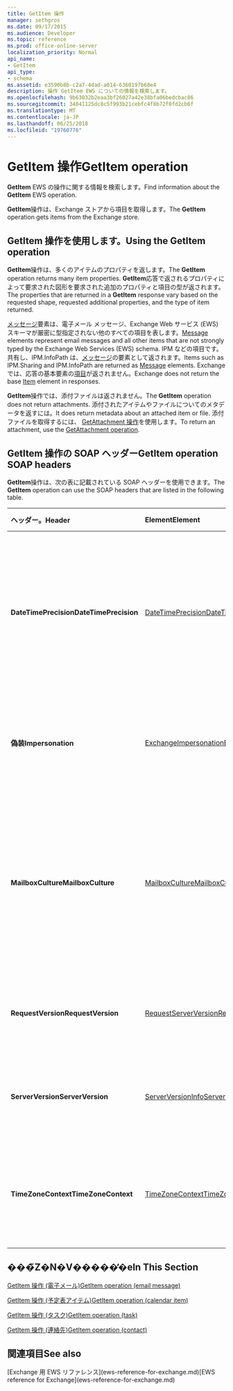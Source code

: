 ```yaml
---
title: GetItem 操作
manager: sethgros
ms.date: 09/17/2015
ms.audience: Developer
ms.topic: reference
ms.prod: office-online-server
localization_priority: Normal
api_name:
- GetItem
api_type:
- schema
ms.assetid: e3590b8b-c2a7-4dad-a014-6360197b68e4
description: 操作 GetItem EWS についての情報を検索します。
ms.openlocfilehash: 9b63032b2eaa3bf26027a42e38bfa06bedcbac86
ms.sourcegitcommit: 34041125dc8c5f993b21cebfc4f8b72f0fd2cb6f
ms.translationtype: MT
ms.contentlocale: ja-JP
ms.lasthandoff: 06/25/2018
ms.locfileid: "19760776"
---
```

# <a name="getitem-operation"></a><span data-ttu-id="d3eea-103">GetItem 操作</span><span class="sxs-lookup"><span data-stu-id="d3eea-103">GetItem operation</span></span>

<span data-ttu-id="d3eea-104">**GetItem** EWS の操作に関する情報を検索します。</span><span class="sxs-lookup"><span data-stu-id="d3eea-104">Find information about the **GetItem** EWS operation.</span></span> 
  
<span data-ttu-id="d3eea-105">**GetItem**操作は、Exchange ストアから項目を取得します。</span><span class="sxs-lookup"><span data-stu-id="d3eea-105">The **GetItem** operation gets items from the Exchange store.</span></span> 
  
## <a name="using-the-getitem-operation"></a><span data-ttu-id="d3eea-106">GetItem 操作を使用します。</span><span class="sxs-lookup"><span data-stu-id="d3eea-106">Using the GetItem operation</span></span>

<span data-ttu-id="d3eea-107">**GetItem**操作は、多くのアイテムのプロパティを返します。</span><span class="sxs-lookup"><span data-stu-id="d3eea-107">The **GetItem** operation returns many item properties.</span></span> <span data-ttu-id="d3eea-108">**GetItem**応答で返されるプロパティによって要求された図形を要求された追加のプロパティと項目の型が返されます。</span><span class="sxs-lookup"><span data-stu-id="d3eea-108">The properties that are returned in a **GetItem** response vary based on the requested shape, requested additional properties, and the type of item returned.</span></span> 
  
<span data-ttu-id="d3eea-109">[メッセージ](message-ex15websvcsotherref.md)要素は、電子メール メッセージ、Exchange Web サービス (EWS) スキーマが厳密に型指定されない他のすべての項目を表します。</span><span class="sxs-lookup"><span data-stu-id="d3eea-109">[Message](message-ex15websvcsotherref.md) elements represent email messages and all other items that are not strongly typed by the Exchange Web Services (EWS) schema.</span></span> <span data-ttu-id="d3eea-110">IPM などの項目です。共有し、IPM.InfoPath は、[メッセージ](message-ex15websvcsotherref.md)の要素として返されます。</span><span class="sxs-lookup"><span data-stu-id="d3eea-110">Items such as IPM.Sharing and IPM.InfoPath are returned as [Message](message-ex15websvcsotherref.md) elements.</span></span> <span data-ttu-id="d3eea-111">Exchange では、応答の基本要素の[項目](item.md)が返されません。</span><span class="sxs-lookup"><span data-stu-id="d3eea-111">Exchange does not return the base [Item](item.md) element in responses.</span></span> 
  
<span data-ttu-id="d3eea-112">**GetItem**操作では、添付ファイルは返されません。</span><span class="sxs-lookup"><span data-stu-id="d3eea-112">The **GetItem** operation does not return attachments.</span></span> <span data-ttu-id="d3eea-113">添付されたアイテムやファイルについてのメタデータを返すには。</span><span class="sxs-lookup"><span data-stu-id="d3eea-113">It does return metadata about an attached item or file.</span></span> <span data-ttu-id="d3eea-114">添付ファイルを取得するには、 [GetAttachment 操作](getattachment-operation.md)を使用します。</span><span class="sxs-lookup"><span data-stu-id="d3eea-114">To return an attachment, use the [GetAttachment operation](getattachment-operation.md).</span></span>
  
## <a name="getitem-operation-soap-headers"></a><span data-ttu-id="d3eea-115">GetItem 操作の SOAP ヘッダー</span><span class="sxs-lookup"><span data-stu-id="d3eea-115">GetItem operation SOAP headers</span></span>

<span data-ttu-id="d3eea-116">**GetItem**操作は、次の表に記載されている SOAP ヘッダーを使用できます。</span><span class="sxs-lookup"><span data-stu-id="d3eea-116">The **GetItem** operation can use the SOAP headers that are listed in the following table.</span></span> 
  
|<span data-ttu-id="d3eea-117">ヘッダー。</span><span class="sxs-lookup"><span data-stu-id="d3eea-117">****Header****</span></span>|<span data-ttu-id="d3eea-118">****Element****</span><span class="sxs-lookup"><span data-stu-id="d3eea-118">****Element****</span></span>|<span data-ttu-id="d3eea-119">****説明****</span><span class="sxs-lookup"><span data-stu-id="d3eea-119">****Description****</span></span>|
|:-----|:-----|:-----|
|<span data-ttu-id="d3eea-120">**DateTimePrecision**</span><span class="sxs-lookup"><span data-stu-id="d3eea-120">**DateTimePrecision**</span></span> <br/> |[<span data-ttu-id="d3eea-121">DateTimePrecision</span><span class="sxs-lookup"><span data-stu-id="d3eea-121">DateTimePrecision</span></span>](datetimeprecision.md) <br/> |<span data-ttu-id="d3eea-122">秒またはミリ秒単位のいずれか、サーバーからの応答では、日付/時刻値の解像度を指定します。</span><span class="sxs-lookup"><span data-stu-id="d3eea-122">Specifies the resolution of data/time values in responses from the server, either in seconds or in milliseconds.</span></span>  <br/> |
|<span data-ttu-id="d3eea-123">**偽装**</span><span class="sxs-lookup"><span data-stu-id="d3eea-123">**Impersonation**</span></span> <br/> |[<span data-ttu-id="d3eea-124">ExchangeImpersonation</span><span class="sxs-lookup"><span data-stu-id="d3eea-124">ExchangeImpersonation</span></span>](exchangeimpersonation.md) <br/> |<span data-ttu-id="d3eea-125">クライアント アプリケーションが偽装するユーザーを識別します。</span><span class="sxs-lookup"><span data-stu-id="d3eea-125">Identifies the user whom the client application is impersonating.</span></span>  <br/> |
|<span data-ttu-id="d3eea-126">**MailboxCulture**</span><span class="sxs-lookup"><span data-stu-id="d3eea-126">**MailboxCulture**</span></span> <br/> |[<span data-ttu-id="d3eea-127">MailboxCulture</span><span class="sxs-lookup"><span data-stu-id="d3eea-127">MailboxCulture</span></span>](mailboxculture.md) <br/> |<span data-ttu-id="d3eea-128">RFC 3066、」タグの「識別の言語」を使用してメールボックスへのアクセスに定義されているカルチャを識別します。</span><span class="sxs-lookup"><span data-stu-id="d3eea-128">Identifies the culture, as defined in RFC 3066, "Tags for the Identification of Languages", to be used to access the mailbox.</span></span>  <br/> |
|<span data-ttu-id="d3eea-129">**RequestVersion**</span><span class="sxs-lookup"><span data-stu-id="d3eea-129">**RequestVersion**</span></span> <br/> |[<span data-ttu-id="d3eea-130">RequestServerVersion</span><span class="sxs-lookup"><span data-stu-id="d3eea-130">RequestServerVersion</span></span>](requestserverversion.md) <br/> |<span data-ttu-id="d3eea-131">操作要求のスキーマのバージョンを識別します。</span><span class="sxs-lookup"><span data-stu-id="d3eea-131">Identifies the schema version for the operation request.</span></span>  <br/> |
|<span data-ttu-id="d3eea-132">**ServerVersion**</span><span class="sxs-lookup"><span data-stu-id="d3eea-132">**ServerVersion**</span></span> <br/> |[<span data-ttu-id="d3eea-133">ServerVersionInfo</span><span class="sxs-lookup"><span data-stu-id="d3eea-133">ServerVersionInfo</span></span>](serverversioninfo.md) <br/> |<span data-ttu-id="d3eea-134">要求に応答するサーバーのバージョンを識別します。</span><span class="sxs-lookup"><span data-stu-id="d3eea-134">Identifies the version of the server that responded to the request.</span></span>  <br/> |
|<span data-ttu-id="d3eea-135">**TimeZoneContext**</span><span class="sxs-lookup"><span data-stu-id="d3eea-135">**TimeZoneContext**</span></span> <br/> |[<span data-ttu-id="d3eea-136">TimeZoneContext</span><span class="sxs-lookup"><span data-stu-id="d3eea-136">TimeZoneContext</span></span>](timezonecontext.md) <br/> |<span data-ttu-id="d3eea-137">サーバーからのすべての応答に使用するタイム ゾーンを識別します。</span><span class="sxs-lookup"><span data-stu-id="d3eea-137">Identifies the time zone to be used for all responses from the server.</span></span>  <br/> |
   
## <a name="in-this-section"></a><span data-ttu-id="d3eea-138">���̃Z�N�V�����̓�e</span><span class="sxs-lookup"><span data-stu-id="d3eea-138">In This Section</span></span>

[<span data-ttu-id="d3eea-139">GetItem 操作 (電子メール)</span><span class="sxs-lookup"><span data-stu-id="d3eea-139">GetItem operation (email message)</span></span>](getitem-operation-email-message.md)
  
[<span data-ttu-id="d3eea-140">GetItem 操作 (予定表アイテム)</span><span class="sxs-lookup"><span data-stu-id="d3eea-140">GetItem operation (calendar item)</span></span>](getitem-operation-calendar-item.md)
  
[<span data-ttu-id="d3eea-141">GetItem 操作 (タスク)</span><span class="sxs-lookup"><span data-stu-id="d3eea-141">GetItem operation (task)</span></span>](getitem-operation-task.md)
  
[<span data-ttu-id="d3eea-142">GetItem 操作 (連絡先)</span><span class="sxs-lookup"><span data-stu-id="d3eea-142">GetItem operation (contact)</span></span>](getitem-operation-contact.md)
  
## <a name="see-also"></a><span data-ttu-id="d3eea-143">関連項目</span><span class="sxs-lookup"><span data-stu-id="d3eea-143">See also</span></span>



<span data-ttu-id="d3eea-144">
  [Exchange 用 EWS リファレンス](ews-reference-for-exchange.md)</span><span class="sxs-lookup"><span data-stu-id="d3eea-144">[EWS reference for Exchange](ews-reference-for-exchange.md)</span></span>

